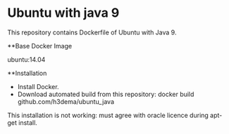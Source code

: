 # Ubuntu with java 9

This repository contains Dockerfile of Ubuntu with Java 9.


**Base Docker Image

ubuntu:14.04

**Installation

* Install Docker.
* Download automated build from this repository: docker build github.com/h3dema/ubuntu_java


This installation is not working: must agree with oracle licence during apt-get install.
